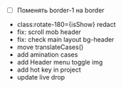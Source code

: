 - [ ] Поменять border-1 на border
- class:rotate-180={isShow} redact
- fix: scroll mob header 
- fix: check main layout bg-header
- move translateCases()
- add amination cases
- add Header menu toggle img
- add hot key in project 
- update live drop